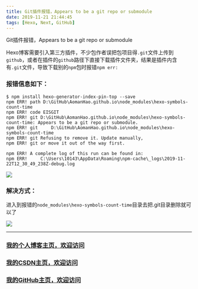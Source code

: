 ```yaml
---
title: Git插件报错，Appears to be a git repo or submodule
date: 2019-11-21 21:44:45
tags: [Hexo, Next, GitHub]
---
```


Git插件报错，Appears to be a git repo or submodule
<!--more-->

Hexo博客需要引入第三方插件，不少包作者误把包项目得`.git`文件上传到`github`，或者在插件的`github`路径下直接下载插件文件夹，结果是插件内含有`.git`文件，导致下载别的`npm`包时报错`npm err:`

### 报错信息如下：
```
$ npm install hexo-generator-index-pin-top --save                                            npm ERR! path D:\GitHub\AomanHao.github.io\node_modules\hexo-symbols-count-time
npm ERR! code EISGIT
npm ERR! git D:\GitHub\AomanHao.github.io\node_modules\hexo-symbols-count-time: Appears to be a git repo or submodule.
npm ERR! git     D:\GitHub\AomanHao.github.io\node_modules\hexo-symbols-count-time
npm ERR! git Refusing to remove it. Update manually,
npm ERR! git or move it out of the way first.

npm ERR! A complete log of this run can be found in:
npm ERR!     C:\Users\10143\AppData\Roaming\npm-cache\_logs\2019-11-22T12_30_49_238Z-debug.log
```


![](https://img-blog.nos-eastchina1.126.net/blog/git_error_repo.png)
### 解决方式：


进入到报错的`node_modules\hexo-symbols-count-time`目录去把.git目录删除就可以了

![](https://img-blog.nos-eastchina1.126.net/blog/git_error_repo1.png)

---

### [我的个人博客主页，欢迎访问](http://www.aomanhao.top/)
### [我的CSDN主页，欢迎访问](https://blog.csdn.net/Aoman_Hao)
### [我的GitHub主页，欢迎访问](https://github.com/AomanHao)



